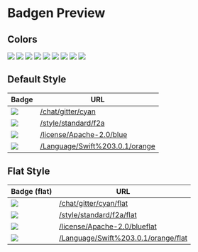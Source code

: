 # Badgen Preview

## Colors

![](/color/blue/blue)
![](/color/cyan/cyan)
![](/color/green/green)
![](/color/yellow/yellow)
![](/color/orange/orange)
![](/color/red/red)
![](/color/pink/pink)
![](/color/purple/purple)
![](/color/grey/grey)

## Default Style

| Badge | URL |
| --- | --- |
|![](/chat/gitter/cyan) | [/chat/gitter/cyan](/chat/gitter/cyan) |
|![](/style/standard/f2a) | [/style/standard/f2a](/style/standard/f2a) |
|![](/license/Apache-2.0/blue) | [/license/Apache-2.0/blue](/license/Apache-2.0/blue) |
|![](/Language/Swift%203.0.1/orange) | [/Language/Swift%203.0.1/orange](/Language/Swift%203.0.1/orange) |

## Flat Style

| Badge (flat) | URL |
| --- | --- |
|![](/chat/gitter/cyan/flat) | [/chat/gitter/cyan/flat](/chat/gitter/cyan/flat) |
|![](/style/standard/f2a/flat) | [/style/standard/f2a/flat](/style/standard/f2a/flat) |
|![](/license/Apache-2.0/blue/flat) | [/license/Apache-2.0/blueflat](/license/Apache-2.0/blueflat) |
|![](/Language/Swift%203.0.1/orange/flat) | [/Language/Swift%203.0.1/orange/flat](/Language/Swift%203.0.1/orange/flat) |
